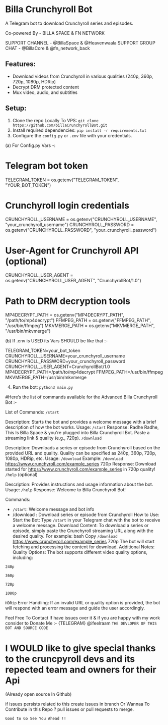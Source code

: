 # Billa Crunchyroll Bot

A Telegram bot to download Crunchyroll series and episodes.

Co-powered By - BILLA SPACE & FN NETWORK 

SUPPORT CHANNEL - @BillaSpace & @Heavenwaala
SUPPORT GROUP CHAT - @BillaCore & @fn_network_back

## Features:
- Download videos from Crunchyroll in various qualities (240p, 360p, 720p, 1080p, HDRip)
- Decrypt DRM protected content
- Mux video, audio, and subtitles

## Setup:
1. Clone the repo Locally To VPS: `git clone https://github.com/billaCrunchyrollBot.git`
2. Install required dependencies: `pip install -r requirements.txt`
3. Configure the `config.py` or  `.env` file with your credentials.

(a) For Config.py Vars -:

# Telegram bot token
TELEGRAM_TOKEN = os.getenv("TELEGRAM_TOKEN", "YOUR_BOT_TOKEN")

# Crunchyroll login credentials
CRUNCHYROLL_USERNAME = os.getenv("CRUNCHYROLL_USERNAME", "your_crunchyroll_username")
CRUNCHYROLL_PASSWORD = os.getenv("CRUNCHYROLL_PASSWORD", "your_crunchyroll_password")

# User-Agent for Crunchyroll API (optional)
CRUNCHYROLL_USER_AGENT = os.getenv("CRUNCHYROLL_USER_AGENT", "CrunchyrollBot/1.0")

# Path to DRM decryption tools
MP4DECRYPT_PATH = os.getenv("MP4DECRYPT_PATH", "/path/to/mp4decrypt")
FFMPEG_PATH = os.getenv("FFMPEG_PATH", "/usr/bin/ffmpeg")
MKVMERGE_PATH = os.getenv("MKVMERGE_PATH", "/usr/bin/mkvmerge")

(b) If .env is USED its Vars SHOULD be like that :-

TELEGRAM_TOKEN=your_bot_token
CRUNCHYROLL_USERNAME=your_crunchyroll_username
CRUNCHYROLL_PASSWORD=your_crunchyroll_password
CRUNCHYROLL_USER_AGENT=CrunchyrollBot/1.0
MP4DECRYPT_PATH=/path/to/mp4decrypt
FFMPEG_PATH=/usr/bin/ffmpeg
MKVMERGE_PATH=/usr/bin/mkvmerge


4. Run the bot: `python3 main.py`



#Here’s the list of commands available for the Advanced Billa Crunchyroll Bot :-

List of Commands:
`/start`

Description: Starts the bot and provides a welcome message with a brief description of how the bot works.
Usage: `/start`
Response:
Radhe Radhe, This Is Billa Space & you're plugged into Billa Crunchyroll Bot.
Paste a streaming link & quality (e.g., 720p).
`/download` <url> <quality>

Description: Downloads a series or episode from Crunchyroll based on the provided URL and quality. Quality can be specified as 240p, 360p, 720p, 1080p, HDRip, etc.
Usage: `/download` <url> <quality>
Example:
`/download` https://www.crunchyroll.com/example_series 720p
Response:
Download started for https://www.crunchyroll.com/example_series in 720p quality!
`/help` (optional)

Description: Provides instructions and usage information about the bot.
Usage: `/help`
Response:
Welcome to Billa Crunchyroll Bot!

Commands:
- `/start`: Welcome message and bot info
- /download <url> <quality>: Download series or episode from Crunchyroll
How to Use:
Start the Bot:
Type `/start` in your Telegram chat with the bot to receive a welcome message.
Download Content:
To download a series or episode, simply paste the Crunchyroll streaming URL along with the desired quality. For example:
bash
Copy
`/download` https://www.crunchyroll.com/example_series 720p
The bot will start fetching and processing the content for download.
Additional Notes:
Quality Options: The bot supports different video quality options, including:

`240p`

`360p`

`720p`

`1080p`

`HDRip`
Error Handling: If an invalid URL or quality option is provided, the bot will respond with an error message and guide the user accordingly.


Feel Free To Contact If have issues over it & if you are happy with my work consider to Donate Me :- {TELEGRAM}
@ifeelraam `THE DEVLOPER OF THIS BOT AND SOURCE CODE`

# I WOULD like to give special thanks to the cruncpyroll devs and its repected team and owners for their Api
(Already open source In Github)

if issues persists related to this create issues in branch Or Wannaa To Contribute in this Repo ?
pull issues or pull requests to merge.

`Good to Go See You Ahead !!`



